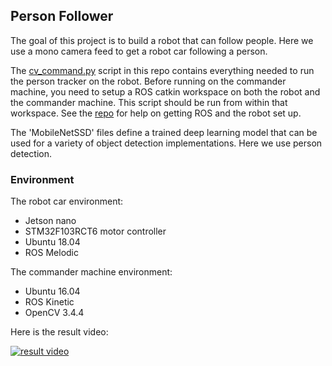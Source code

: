 ## Person Follower

The goal of this project is to build a robot that can follow people. Here we use a mono camera feed to get a robot car following a person.

The [cv_command.py](https://github.com/hankkkwu/person_follower/blob/main/src/cv_command.py) script in this repo contains everything needed to run the person tracker on the robot. Before running on the commander machine, you need to setup a ROS catkin workspace on both the robot and the commander machine. This script should be run from within that workspace. See the [repo](https://github.com/goromal/lab_turtlebot) for help on getting ROS and the robot set up.

The 'MobileNetSSD' files define a trained deep learning model that can be used for a variety of object detection implementations. Here we use person detection.


### Environment
The robot car environment:
- Jetson nano
- STM32F103RCT6 motor controller
- Ubuntu 18.04
- ROS Melodic

The commander machine environment:
- Ubuntu 16.04
- ROS Kinetic
- OpenCV 3.4.4

Here is the result video:

[![result video](http://img.youtube.com/vi/9BPg2zMMid8/0.jpg)](https://www.youtube.com/watch?v=9BPg2zMMid8 "Person Following")
